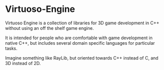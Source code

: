 # Virtuoso-Engine
Virtuoso Engine is a collection of libraries for 3D game development in C++ without using an off the shelf game engine.

It is intended for people who are comfortable with game development in native C++, but includes several domain specific languages for particular tasks.

Imagine something like RayLib, but oriented towards C++ instead of C, and 3D instead of 2D.
